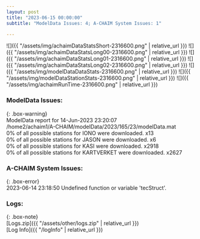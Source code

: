 ```yaml
---
layout: post
title: "2023-06-15 00:00:00"
subtitle: "ModelData Issues: 4; A-CHAIM System Issues: 1"

---
```


![]({{ "/assets/img/achaimDataStatsShort-2316600.png" | relative_url }})
![]({{ "/assets/img/achaimDataStatsLong00-2316600.png" | relative_url }})
![]({{ "/assets/img/achaimDataStatsLong01-2316600.png" | relative_url }})
![]({{ "/assets/img/achaimDataStatsLong02-2316600.png" | relative_url }})
![]({{ "/assets/img/modelDataDataStats-2316600.png" | relative_url }})
![]({{ "/assets/img/modelDataStationStats-2316600.png" | relative_url }})
![]({{ "/assets/img/achaimRunTime-2316600.png" | relative_url }})


### ModelData Issues:  
  
{: .box-warning}  
 ModelData report for 14-Jun-2023 23:20:07   
 /home2/achaim1/A-CHAIM/modelData/2023/165/23/modelData.mat   
 0% of all possible stations for IONO were downloaded. x13   
 0% of all possible stations for JASON were downloaded. x6   
 0% of all possible stations for KASI were downloaded. x2918   
 0% of all possible stations for KARTVERKET were downloaded. x2627   
  
### A-CHAIM System Issues:  
  
{: .box-error}  
2023-06-14 23:18:50 Undefined function or variable 'tecStruct'.  

### Logs:  
  
{: .box-note}  
[Logs.zip]({{ "/assets/other/logs.zip" | relative_url }})  
[Log Info]({{ "/logInfo" | relative_url }})  
